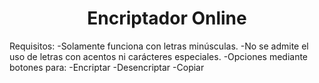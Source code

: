   <h1 align="center">Encriptador Online</h1>
Requisitos:
-Solamente funciona con letras minúsculas.
-No se admite el uso de letras con acentos ni carácteres especiales.
-Opciones mediante botones para: 
                               -Encriptar
                               -Desencriptar
                               -Copiar
